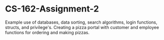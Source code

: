# CS-162-Assignment-2
Example use of databases, data sorting, search algorithms, login functions, structs, and privilege's. Creating a pizza portal with customer and employee functions for ordering and making pizzas.
